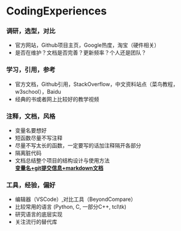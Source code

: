 # CodingExperiences

### 调研，选型，对比
- 官方网站，Github项目主页，Google热度，淘宝（硬件相关）
- 是否在维护？文档是否完善？更新频率？个人还是团队？

### 学习，引用，参考
- 官方文档，Github引用，StackOverflow，中文资料站点（菜鸟教程，w3school），Baidu
- 经典的书或者网上比较好的教学视频

### 注释，文档，风格

- 变量名要想好
- 短函数尽量不写注释
- 尽量不写太长的函数，一定要写的话加注释隔开各部分
- 隔离脏代码
- 文档总结整个项目的结构设计与使用方法  
<u>**变量名+git提交信息+markdown文档**</u>

### 工具，经验，偏好

- 编辑器（VSCode）,对比工具（BeyondCompare）
- 比较常用的语言 (Python, C, 一部分C++, tcl\tk)
- 研究语言的底层实现
- 关注流行的替代库
